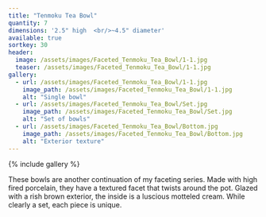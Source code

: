 ```yaml
---
title: "Tenmoku Tea Bowl"
quantity: 7
dimensions: '2.5" high  <br/>~4.5" diameter'
available: true
sortkey: 30
header:
  image: /assets/images/Faceted_Tenmoku_Tea_Bowl/1-1.jpg
  teaser: /assets/images/Faceted_Tenmoku_Tea_Bowl/1-1.jpg
gallery:
  - url: /assets/images/Faceted_Tenmoku_Tea_Bowl/1-1.jpg
    image_path: /assets/images/Faceted_Tenmoku_Tea_Bowl/1-1.jpg
    alt: "Single bowl"
  - url: /assets/images/Faceted_Tenmoku_Tea_Bowl/Set.jpg
    image_path: /assets/images/Faceted_Tenmoku_Tea_Bowl/Set.jpg
    alt: "Set of bowls"
  - url: /assets/images/Faceted_Tenmoku_Tea_Bowl/Bottom.jpg
    image_path: /assets/images/Faceted_Tenmoku_Tea_Bowl/Bottom.jpg
    alt: "Exterior texture"
---
```


{% include gallery %}

These bowls are another continuation of my faceting series.  Made with high fired porcelain, they have a textured facet that twists around the pot.  Glazed with a rish brown exterior, the inside is a luscious motteled cream.  While clearly a set, each piece is unique.

